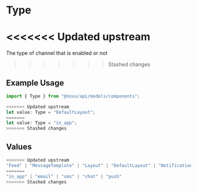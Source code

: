 # Type

<<<<<<< Updated upstream
=======
The type of channel that is enabled or not

>>>>>>> Stashed changes
## Example Usage

```typescript
import { Type } from "@novu/api/models/components";

<<<<<<< Updated upstream
let value: Type = "DefaultLayout";
=======
let value: Type = "in_app";
>>>>>>> Stashed changes
```

## Values

```typescript
<<<<<<< Updated upstream
"Feed" | "MessageTemplate" | "Layout" | "DefaultLayout" | "NotificationTemplate" | "NotificationGroup" | "TranslationGroup" | "Translation"
=======
"in_app" | "email" | "sms" | "chat" | "push"
>>>>>>> Stashed changes
```